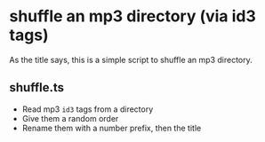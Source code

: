 # shuffle an mp3 directory (via id3 tags)

As the title says, this is a simple script to shuffle an mp3 directory.


## shuffle.ts

- Read mp3 `id3` tags from a directory
- Give them a random order
- Rename them with a number prefix, then the title

